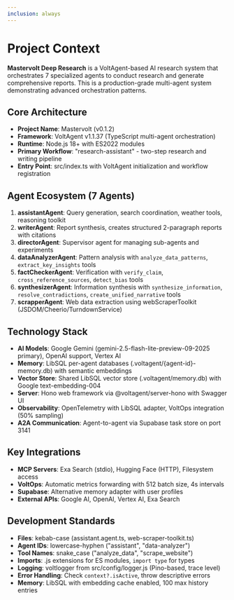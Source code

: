```yaml
---
inclusion: always
---
```


# Project Context

**Mastervolt Deep Research** is a VoltAgent-based AI research system that orchestrates 7 specialized agents to conduct research and generate comprehensive reports. This is a production-grade multi-agent system demonstrating advanced orchestration patterns.

## Core Architecture

- **Project Name**: Mastervolt (v0.1.2)
- **Framework**: VoltAgent v1.1.37 (TypeScript multi-agent orchestration)
- **Runtime**: Node.js 18+ with ES2022 modules
- **Primary Workflow**: "research-assistant" - two-step research and writing pipeline
- **Entry Point**: src/index.ts with VoltAgent initialization and workflow registration

## Agent Ecosystem (7 Agents)

1. **assistantAgent**: Query generation, search coordination, weather tools, reasoning toolkit
2. **writerAgent**: Report synthesis, creates structured 2-paragraph reports with citations
3. **directorAgent**: Supervisor agent for managing sub-agents and experiments
4. **dataAnalyzerAgent**: Pattern analysis with `analyze_data_patterns`, `extract_key_insights` tools
5. **factCheckerAgent**: Verification with `verify_claim`, `cross_reference_sources`, `detect_bias` tools
6. **synthesizerAgent**: Information synthesis with `synthesize_information`, `resolve_contradictions`, `create_unified_narrative` tools
7. **scrapperAgent**: Web data extraction using webScraperToolkit (JSDOM/Cheerio/TurndownService)

## Technology Stack

- **AI Models**: Google Gemini (gemini-2.5-flash-lite-preview-09-2025 primary), OpenAI support, Vertex AI
- **Memory**: LibSQL per-agent databases (.voltagent/{agent-id}-memory.db) with semantic embeddings
- **Vector Store**: Shared LibSQL vector store (.voltagent/memory.db) with Google text-embedding-004
- **Server**: Hono web framework via @voltagent/server-hono with Swagger UI
- **Observability**: OpenTelemetry with LibSQL adapter, VoltOps integration (50% sampling)
- **A2A Communication**: Agent-to-agent via Supabase task store on port 3141

## Key Integrations

- **MCP Servers**: Exa Search (stdio), Hugging Face (HTTP), Filesystem access
- **VoltOps**: Automatic metrics forwarding with 512 batch size, 4s intervals
- **Supabase**: Alternative memory adapter with user profiles
- **External APIs**: Google AI, OpenAI, Vertex AI, Exa Search

## Development Standards

- **Files**: kebab-case (assistant.agent.ts, web-scraper-toolkit.ts)
- **Agent IDs**: lowercase-hyphen ("assistant", "data-analyzer")
- **Tool Names**: snake_case ("analyze_data", "scrape_website")
- **Imports**: .js extensions for ES modules, `import type` for types
- **Logging**: voltlogger from src/config/logger.js (Pino-based, trace level)
- **Error Handling**: Check `context?.isActive`, throw descriptive errors
- **Memory**: LibSQL with embedding cache enabled, 100 max history entries
